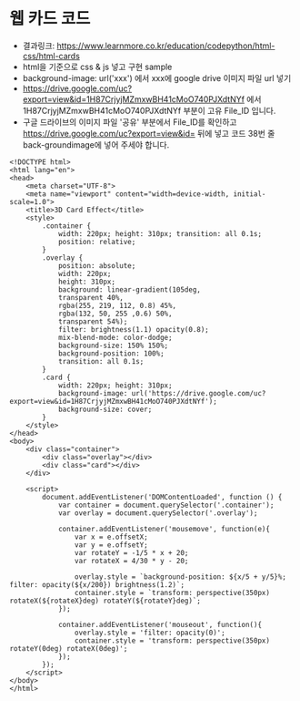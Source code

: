 # 웹 카드 코드

* 결과링크: <https://www.learnmore.co.kr/education/codepython/html-css/html-cards>
* html을 기준으로 css & js 넣고 구현 sample
* background-image: url('xxx') 에서 xxx에 google drive 이미지 파일 url 넣기
* https://drive.google.com/uc?export=view&id=1H87CrjyjMZmxwBH41cMoO740PJXdtNYf 에서 1H87CrjyjMZmxwBH41cMoO740PJXdtNYf 부분이 고유 File_ID 입니다.
* 구글 드라이브의 이미지 파일 '공유' 부분에서 File_ID를 확인하고 https://drive.google.com/uc?export=view&id= 뒤에 넣고 코드 38번 줄 back-groundimage에 넣어 주세야 합니다.
  
```
<!DOCTYPE html>
<html lang="en">
<head>
    <meta charset="UTF-8">
    <meta name="viewport" content="width=device-width, initial-scale=1.0">
    <title>3D Card Effect</title>
    <style>
        .container {
            width: 220px; height: 310px; transition: all 0.1s;
            position: relative;
        }
        .overlay {
            position: absolute;
            width: 220px;
            height: 310px;
            background: linear-gradient(105deg,
            transparent 40%,
            rgba(255, 219, 112, 0.8) 45%,
            rgba(132, 50, 255 ,0.6) 50%,
            transparent 54%);
            filter: brightness(1.1) opacity(0.8);
            mix-blend-mode: color-dodge;
            background-size: 150% 150%;
            background-position: 100%;
            transition: all 0.1s;
        }
        .card {
            width: 220px; height: 310px;
            background-image: url('https://drive.google.com/uc?export=view&id=1H87CrjyjMZmxwBH41cMoO740PJXdtNYf');
            background-size: cover;
        }
    </style>
</head>
<body>
    <div class="container">
        <div class="overlay"></div>
        <div class="card"></div>
    </div>

    <script>
        document.addEventListener('DOMContentLoaded', function () {
            var container = document.querySelector('.container');
            var overlay = document.querySelector('.overlay');

            container.addEventListener('mousemove', function(e){
                var x = e.offsetX;
                var y = e.offsetY;
                var rotateY = -1/5 * x + 20;
                var rotateX = 4/30 * y - 20;

                overlay.style = `background-position: ${x/5 + y/5}%; filter: opacity(${x/200}) brightness(1.2)`;
                container.style = `transform: perspective(350px) rotateX(${rotateX}deg) rotateY(${rotateY}deg)`;
            });

            container.addEventListener('mouseout', function(){
                overlay.style = 'filter: opacity(0)';
                container.style = 'transform: perspective(350px) rotateY(0deg) rotateX(0deg)';
            });
        });
    </script>
</body>
</html>
```

